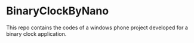# BinaryClockByNano

This repo contains the codes of a windows phone project developed for a binary clock application.
